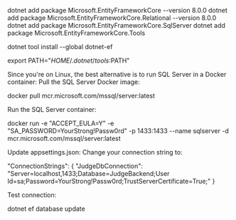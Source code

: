dotnet add package Microsoft.EntityFrameworkCore --version 8.0.0
dotnet add package Microsoft.EntityFrameworkCore.Relational --version 8.0.0
dotnet add package Microsoft.EntityFrameworkCore.SqlServer
dotnet add package Microsoft.EntityFrameworkCore.Tools

<!-- Make Global -->
dotnet tool install --global dotnet-ef

<!-- Fix for linux dotnet ef -->
export PATH="$HOME/.dotnet/tools:$PATH"

<!-- Use SQL Server on Docker (Recommended) -->
Since you're on Linux, the best alternative is to run SQL Server in a Docker container:
    Pull the SQL Server Docker image:

docker pull mcr.microsoft.com/mssql/server:latest

Run the SQL Server container:

docker run -e "ACCEPT_EULA=Y" -e "SA_PASSWORD=YourStrong!Passw0rd" -p 1433:1433 --name sqlserver -d mcr.microsoft.com/mssql/server:latest

Update appsettings.json: Change your connection string to:

"ConnectionStrings": {
  "JudgeDbConnection": "Server=localhost,1433;Database=JudgeBackend;User Id=sa;Password=YourStrong!Passw0rd;TrustServerCertificate=True;"
}

Test connection:

dotnet ef database update